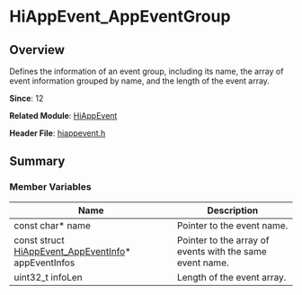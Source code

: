 # HiAppEvent_AppEventGroup

<!--Kit: Performance Analysis Kit-->
<!--Subsystem: HiviewDFX-->
<!--Owner: @liujiaxing2024-->
<!--SE: @junjie_shi-->
<!--TSE: @gcw_KuLfPSbe-->

## Overview

Defines the information of an event group, including its name, the array of event information grouped by name, and the length of the event array.

**Since**: 12

**Related Module**: [HiAppEvent](capi-hiappevent.md)

**Header File**: [hiappevent.h](capi-hiappevent-h.md)

## Summary

### Member Variables

| Name                                                     | Description|
|---------------------------------------------------------| -- |
| const char* name                                        | Pointer to the event name.|
| const struct [HiAppEvent_AppEventInfo](capi-hiappevent-hiappevent-appeventinfo.md)* appEventInfos | Pointer to the array of events with the same event name.|
| uint32_t infoLen                                        | Length of the event array.|
